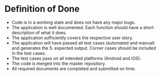 # Definition of Done

- Code is in a working state and does not have any major bugs.  
- The application is well documented. Each function should have a short description of what it does.
- The application sufficiently covers the respective user story. 
- The application will have passed all test cases (automated and manual) and generates the 5. expected output. Corner cases should be included in the test cases.
- The test cases pass on all intended platforms (Android and iOS). 
- The code is merged into the master repository.
- All required documents are completed and submitted on time.
